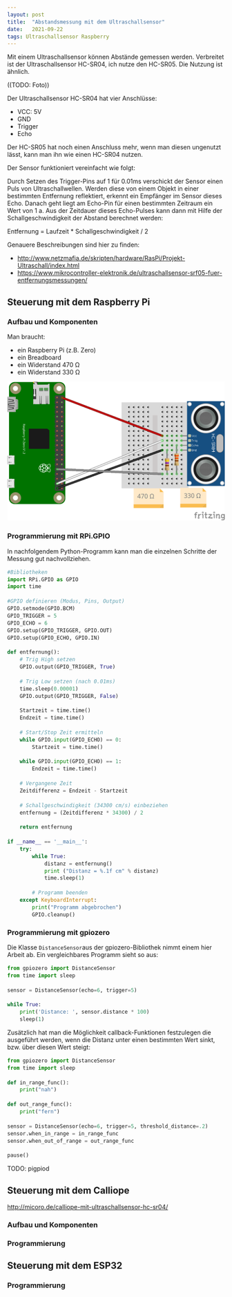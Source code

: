 ```yaml
---
layout: post
title:  "Abstandsmessung mit dem Ultraschallsensor"
date:   2021-09-22
tags: Ultraschallsensor Raspberry
---
```


Mit einem Ultraschallsensor können Abstände gemessen werden. Verbreitet ist der Ultraschallsensor HC-SR04, ich nutze den HC-SR05. Die Nutzung ist ähnlich.

((TODO: Foto))

Der Ultraschallsensor HC-SR04 hat vier Anschlüsse:
* VCC: 5V
* GND
* Trigger
* Echo

Der HC-SR05 hat noch einen Anschluss mehr, wenn man diesen ungenutzt lässt, kann man ihn wie einen HC-SR04 nutzen.

Der Sensor funktioniert vereinfacht wie folgt:

Durch Setzen des Trigger-Pins auf 1 für 0.01ms verschickt der Sensor einen Puls von Ultraschallwellen. Werden diese von einem Objekt in einer bestimmten Entfernung reflektiert, erkennt ein Empfänger im Sensor dieses Echo. Danach geht liegt am Echo-Pin für einen bestimmten Zeitraum ein Wert von 1 a. Aus der Zeitdauer dieses Echo-Pulses kann dann mit Hilfe der Schallgeschwindigkeit der Abstand berechnet werden:

Entfernung = Laufzeit * Schallgeschwindigkeit / 2

Genauere Beschreibungen sind hier zu finden:
* http://www.netzmafia.de/skripten/hardware/RasPi/Projekt-Ultraschall/index.html
* https://www.mikrocontroller-elektronik.de/ultraschallsensor-srf05-fuer-entfernungsmessungen/


## Steuerung mit dem Raspberry Pi

### Aufbau und Komponenten

Man braucht:
* ein Raspberry Pi (z.B. Zero)
* ein Breadboard
* ein Widerstand 470 Ω
* ein Widerstand 330 Ω


![Schaltplan Ultraschallsensor](/images/fritzing_ultraschallsensor.png)


### Programmierung mit RPi.GPIO

In nachfolgendem Python-Programm kann man die einzelnen Schritte der Messung gut nachvollziehen.

```python
#Bibliotheken
import RPi.GPIO as GPIO
import time
 
#GPIO definieren (Modus, Pins, Output)
GPIO.setmode(GPIO.BCM)
GPIO_TRIGGER = 5
GPIO_ECHO = 6
GPIO.setup(GPIO_TRIGGER, GPIO.OUT)
GPIO.setup(GPIO_ECHO, GPIO.IN)
 
def entfernung():
    # Trig High setzen
    GPIO.output(GPIO_TRIGGER, True)
 
    # Trig Low setzen (nach 0.01ms)
    time.sleep(0.00001)
    GPIO.output(GPIO_TRIGGER, False)
 
    Startzeit = time.time()
    Endzeit = time.time()
 
    # Start/Stop Zeit ermitteln
    while GPIO.input(GPIO_ECHO) == 0:
        Startzeit = time.time()
 
    while GPIO.input(GPIO_ECHO) == 1:
        Endzeit = time.time()
 
    # Vergangene Zeit
    Zeitdifferenz = Endzeit - Startzeit
	
    # Schallgeschwindigkeit (34300 cm/s) einbeziehen
    entfernung = (Zeitdifferenz * 34300) / 2
 
    return entfernung
 
if __name__ == '__main__':
    try:
        while True:
            distanz = entfernung()
            print ("Distanz = %.1f cm" % distanz)
            time.sleep(1)
 
        # Programm beenden
    except KeyboardInterrupt:
        print("Programm abgebrochen")
        GPIO.cleanup()
``` 
### Programmierung mit gpiozero

Die Klasse `DistanceSensor`aus der gpiozero-Bibliothek nimmt einem hier Arbeit ab. Ein vergleichbares Programm sieht so aus:

```python
from gpiozero import DistanceSensor
from time import sleep

sensor = DistanceSensor(echo=6, trigger=5)

while True:
    print('Distance: ', sensor.distance * 100)
    sleep(1)
```

Zusätzlich hat man die Möglichkeit callback-Funktionen festzulegen die ausgeführt werden, wenn die Distanz unter einen bestimmten Wert sinkt, bzw. über diesen Wert steigt:

```python
from gpiozero import DistanceSensor
from time import sleep

def in_range_func():
    print("nah")

def out_range_func():
    print("fern")

sensor = DistanceSensor(echo=6, trigger=5, threshold_distance=.2)
sensor.when_in_range = in_range_func
sensor.when_out_of_range = out_range_func

pause()
```

TODO: pigpiod



## Steuerung mit dem Calliope

http://micoro.de/calliope-mit-ultraschallsensor-hc-sr04/

### Aufbau und Komponenten

### Programmierung



## Steuerung mit dem ESP32 

### Programmierung
